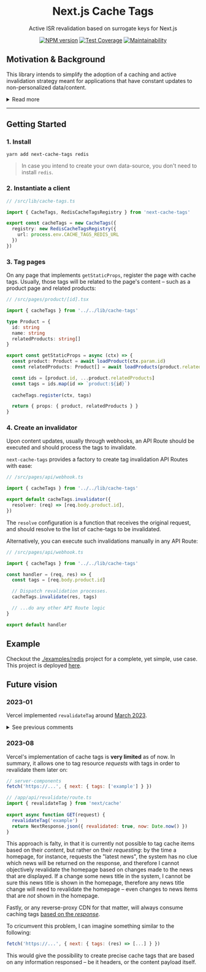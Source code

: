 <div align="center">

# Next.js Cache Tags

Active ISR revalidation based on surrogate keys for Next.js

[![NPM version](https://badge.fury.io/js/next-cache-tags.svg)](https://badge.fury.io/js/next-cache-tags) [![Test Coverage](https://api.codeclimate.com/v1/badges/24784ad6c2db3229d036/test_coverage)](https://codeclimate.com/github/lucasconstantino/next-cache-tags/test_coverage) [![Maintainability](https://api.codeclimate.com/v1/badges/24784ad6c2db3229d036/maintainability)](https://codeclimate.com/github/lucasconstantino/next-cache-tags/maintainability)

</div>

## Motivation & Background

This library intends to simplify the adoption of a caching and active invalidation strategy meant for applications that have constant updates to non-personalized data/content.

<details>
  <summary>Read more</summary>

---

Caching is a must for any serious application. Processing outcomes every time they are requested is not only a waste of resources that can lead to insane costs once user bases grow, it also damages the user experience: poor performance, instability, unreliability, and so on. On the context of web applications, this problem is even bigger as we entirely rely on client/server communication.

Vercel's Next.js is heavily dependent and encouraging of caching. Don't be mistaken: caching doesn't mean you need headers, CDNs, etc: statically built web pages that are served as is, with no further server processing, are perhaps the most aggressive form of caching we have today – and Next.js is a master at it. Anything it can transform into static files, it will.

But, any sort of caching has a huge drawback: it utterly kills dynamicity.

### ♻️ Cache renewal

The only way to overcome the dynamicity loss, is to renew the cache. Putting it simple, it generally means _removing_ a cache so that further requests for that piece of information get dynamically created by the server from scratch – and eventually cached once again. But there are many competing terms and strategies here, so let's bring some clarity:

- **Purge**: means _remove_ or _delete_. Upon a subsequent request, there is simply no cache and the system will naturally hit the server for a fresh data.
- **Invalidate**: means _marking_ the cache as outdated. Upon a subsequent request, there are three usual response behaviors depending on the consumer system needs:
  - Renew: the request goes through, acting like if no cache was there.
  - Stale: the cache is returned, acting like if the cache was valid still.
  - Stale while revalidate: the cached value is returned, but a parallel process goes through to the server, ensuring the cache is eventually renewed for posterior requests.
- **Revalidate**: means actively _recreating_ a cache, even if no consumer requested the data. This is a common strategy on backend in general, when it populates a cache system – often using a Redis store – so that the computed information is promptly available for further operations that may need it.

### ⚡ Fast vs. Fresh 🌱

We want ([and need](https://www.portent.com/blog/analytics/research-site-speed-hurting-everyones-revenue.htm)) websites to be _fast_. As immediate as possible. But, we also want (and need) websites to be _fresh_: outdated content being shown can cause confusion, bugs, and even direct conversion losses. Caching heavily, but renewing the cache immediately when information changes, is the solution; but it isn't an easy one to achieve.

The problem can be narrowed down to this:

> How can one ensure the most amount of **cache hits** possible, while also ensuring the delivery of the **latest available data** possible?

You have probably heard this quote before:

<blockquote>
  <p>There are only two hard things in Computer Science: cache invalidation and naming things.</p>
  –– <cite>Phil Karlton</cite>
</blockquote>

This quote might be controversial, but it summarizes well how much software engineers see this problem's complexity as a consensus.

### ♜ Strategies

There are infinite ways to be smart about the invalidation problem. Different strategies for both caching and for invalidation. Their core concept will usually be: _some data changed on the data store, thus the cache must be renewed_. We'll cover a couple of common options supported by Next.js

#### 1. Static Pages

Next.js will [_always_](https://nextjs.org/docs/advanced-features/automatic-static-optimization) try to prerender pages on build time, and leave them be. On this strategy, the only way to update the pages is by triggering a new build – which is completely fine for small websites, but terrifying when you have thousands of pages based on content that can change regularly.

#### 2. Expiration Time

The easist way possible is also the most widely used one: invalidating the cache on a fixed interval. This is what we know as Time to Live (TTL).

In Next.js, there are two main ways to implement TTL cache:

##### A) `Cache-Control` header:

Either set via [`headers`](https://nextjs.org/docs/api-reference/next.config.js/headers) config on `next.config.js`, or via `res.setHeader` on SSR pages, API Routes, and middlewares.

##### B) `revalidate` on `getStaticProps`:

The [`revalidate`](https://nextjs.org/docs/api-reference/data-fetching/get-static-props#revalidate) return property from `getStaticProps` functions determine the amount in seconds after which the page will be re-generated. That's generally a great solution for data that doesn't change often, such as blog pages, etc.

> Keep in mind that this setting works using `stale-while-revalidate`, meaning that past the number of seconds set here, the first request will _trigger_ a rebuild, while still returning the stale output. Only subsequent requests will benefit from the revalidation.

#### 3. On-demand Revalidation

Since Next.js 12.1 [introduced on-demand Incremental Static Regeneration](https://nextjs.org/blog/next-12-1#on-demand-incremental-static-regeneration-beta), it's now possible to actively rebuild prerendered pages. This is done using the `res.revalidate` method inside API Route handlers. Usually, this means that your data store – a CMS, for instance – will dispatch a request to an API Route in your system (aka a "webhook"), sending as payload some information about the change made to the data, and your API Route will trigger a rebuild to any page that may have being affected by that change.

## The problem

Definiting the exact pages that need rebuild upon specific data changes is a pretty complex thing to do. When you have an ecommerce, for instance, it might be very hard to determine that a product page should be rebuild when the product's price gets updated on your store, but what about other pages where this product might also be shown, such as listing pages, or even other product pages in a "related product" session?

## The solution

Although there are many ways to tackle this kind of problem, one of them has being widely adopted by CDNs and caching layers such as reverse proxies: tagging the cached resource with tags that identify the source data used to generate the cache. Basically, the idea consists of creating a map of tags to cached resources, so that if some data changes, we can resolve which tags were affected, and thus renew every single cached item that was originally generated using that specific data.

The following table showcases a map of cached resources (in our case, pages identified by their pathnames) and the tags used for each resource:

- Given that there are 3 products in the system,
- Given that "Product One" is related to "Product Two"
- Given that all products are listed in the home-page

| Resource\Tag     | `products` | `product:1` | `product:2` | `product:3` | `home` |
| ---------------- | ---------- | ----------- | ----------- | ----------- | ------ |
| `/product-one`   | ✅         | ✅          | ✅          | ❌          | ❌     |
| `/product-two`   | ✅         | ✅          | ✅          | ❌          | ❌     |
| `/product-three` | ✅         | ❌          | ❌          | ✅          | ❌     |
| `/`              | ✅         | ✅          | ✅          | ✅          | ✅     |

- Invalidating `product:1` tag would re-render pages `/product-one`, `/product-two`, and `/`
- Invalidating `product:2` tag would re-render pages `/product-one`, `/product-two`, and `/`
- Invalidating `product:3` tag would re-render pages `/product-three` and `/`
- Invalidating `products` would re-render all pages
- Invalidating `home` tag would re-render page `/` only

> [Fastly](https://docs.fastly.com/en/guides/working-with-surrogate-keys) has a CDN well know for early supporting this technique for invalidation, and is a great source for understanding the concepts around it. While other CDNs do support it, some have being way behind in this matter for ages, such as AWS's CloudFront. In fact, [Varnish Cache](http://varnish-cache.org/) (not a scam! just an ugly website...) open-source project was perhaps the first to provide such feature, and Fastly being build on top of it is what brings it to that CDN.

## This library

`next-cache-tags` introduces a way to use the same strategy, but instead of depending on a reverse-proxy/CDN, it achieves that by using Next.js ISR to re-render pages statically upon data changes.

This library provides a [Redis](./src/lib/registry/redis.ts) based data-source, but you can create any other adaptor so long as it implements [`CacheTagsRegistry`](./src/lib/registry/type.ts) interface.

</details>

---

## Getting Started

### 1. Install

```shell
yarn add next-cache-tags redis
```

> In case you intend to create your own data-source, you don't need to install `redis`.

### 2. Instantiate a client

```ts
// /src/lib/cache-tags.ts

import { CacheTags, RedisCacheTagsRegistry } from 'next-cache-tags'

export const cacheTags = new CacheTags({
  registry: new RedisCacheTagsRegistry({
    url: process.env.CACHE_TAGS_REDIS_URL
  })
})
```

### 3. Tag pages

On any page that implements `getStaticProps`, register the page with cache tags. Usually, those tags will be related to the page's content – such as a product page and related products:

```ts
// /src/pages/product/[id].tsx

import { cacheTags } from '../../lib/cache-tags'

type Product = {
  id: string
  name: string
  relatedProducts: string[]
}

export const getStaticProps = async (ctx) => {
  const product: Product = await loadProduct(ctx.param.id)
  const relatedProducts: Product[] = await loadProducts(product.relatedProducts)

  const ids = [product.id, ...product.relatedProducts]
  const tags = ids.map(id => `product:${id}`)
  
  cacheTags.register(ctx, tags)

  return { props: { product, relatedProducts } }
}
```

### 4. Create an invalidator

Upon content updates, usually through webhooks, an API Route should be executed and should process the tags to invalidate.

`next-cache-tags` provides a factory to create tag invalidation API Routes with ease:

```ts
// /src/pages/api/webhook.ts

import { cacheTags } from '../../lib/cache-tags'

export default cacheTags.invalidator({
  resolver: (req) => [req.body.product.id],
})
```

The `resolve` configuration is a function that receives the original request, and should resolve to the list of cache-tags to be invalidated.

Alternatively, you can execute such invalidations manually in any API Route:

```ts
// /src/pages/api/webhook.ts

import { cacheTags } from '../../lib/cache-tags'

const handler = (req, res) => {
  const tags = [req.body.product.id]

  // Dispatch revalidation processes.
  cacheTags.invalidate(res, tags)

  // ...do any other API Route logic
}

export default handler
```

## Example

Checkout the [./examples/redis](./examples/redis/) project for a complete, yet simple, use case. This project is deployed [here](https://next-cache-tags-redis-example.vercel.app/alphabet).

## Future vision

### 2023-01

Vercel implemented `revalidateTag` around [March 2023](https://github.com/vercel/next.js/pull/47720).

<details>
  <summary>See previous comments</summary>

I expect that eventually Next.js will provide an API for tagging pages. As of data-source for the cache-tags registry, it could the same storage where it stores rendered pages (S3 bucket? Probably...). Alternatively, it could integrate with [Edge Config](https://vercel.com/docs/concepts/edge-network/edge-config) for ultimate availability and performance on writting/reading from the cache-tags registry.

I can imagine that this could become as simple as adding an extra property to the returned object from `getStaticProps`. Something on these lines:

```js
// /src/pages/products.tsx

export const getStaticProps = async () => {
  const products = await loadProducts()
  const tags = products.map(product => product.id)

  return {
    tags,
    props: {
      products
    }
  }
}

// /src/pages/api/revalidate.ts

export default async function handler(req, res) {
  await res.revalidate({ tags: [req.query.tag] })
  return res.status(200)
}

```

</details>

### 2023-08

Vercel's implementation of cache tags is **very limited** as of now. In summary, it allows one to tag resource *requests* with tags in order to revalidate them later on:

```js
// server-components
fetch('https://...', { next: { tags: ['example'] } })

// /app/api/revalidate/route.ts
import { revalidateTag } from 'next/cache'
 
export async function GET(request) {
  revalidateTag('example')
  return NextResponse.json({ revalidated: true, now: Date.now() })
}
```

This approach is falty, in that it is currently not possible to tag cache items based on their *content*, but rather on their *requesting*: by the time a homepage, for instance, requests the "latest news", the system has no clue which news will be returned on the response, and therefore I cannot objectively revalidate the homepage based on changes made to the news that are displayed. If a change some news title in the system, I cannot be sure this news title is shown in the homepage, therefore any news title change will need to revalidate the homepage – even changes to news items that are *not* shown in the homepage.

Fastly, or any reverse-proxy CDN for that matter, will always consume caching tags [based on the *response*](https://docs.fastly.com/en/guides/working-with-surrogate-keys#about-the-surrogate-key-header).

To cricumvent this problem, I can imagine something similar to the following:

```js
fetch('https://...', { next: { tags: (res) => [...] } })
```

This would give the possibility to create precise cache tags that are based on any information responsed – be it headers, or the content payload itself.
